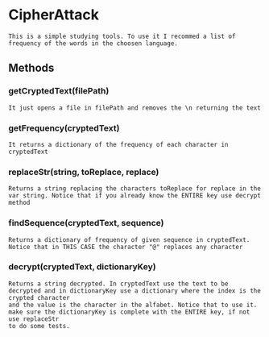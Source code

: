 # CipherAttack

    This is a simple studying tools. To use it I recommed a list of frequency of the words in the choosen language.
    
## Methods

### getCryptedText(filePath)
    
    It just opens a file in filePath and removes the \n returning the text


### getFrequency(cryptedText)

    It returns a dictionary of the frequency of each character in cryptedText


### replaceStr(string, toReplace, replace)

    Returns a string replacing the characters toReplace for replace in the var string. Notice that if you already know the ENTIRE key use decrypt method
    
### findSequence(cryptedText, sequence)
    
    Returns a dictionary of frequency of given sequence in cryptedText. Notice that in THIS CASE the character "@" replaces any character
        
### decrypt(cryptedText, dictionaryKey)
    
    Returns a string decrypted. In cryptedText use the text to be decrypted and in dictionaryKey use a dictionary where the index is the crypted character
    and the value is the character in the alfabet. Notice that to use it. make sure the dictionaryKey is complete with the ENTIRE key, if not use replaceStr
    to do some tests.
    
    
        

